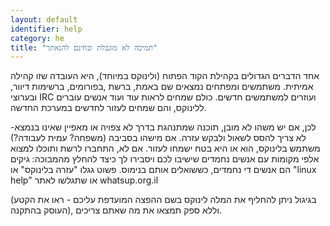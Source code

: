 ```yaml
---
layout: default
identifier: help
category: he
title: "תמיכה לא מוגבלת ובחינם להנאתך"
---
```



אחד הדברים הגדולים בקהילת הקוד הפתוח (ולינוקס במיוחד), היא העובדה שזו קהילה אמיתית. משתמשים ומפתחים נמצאים שם באמת, ברשת 
,בפורומים, ברשימות דיוור, ובערוצי IRC ועוזרים למשתמשים חדשים. כולם שמחים לראות עוד ועוד אנשים עוברים ללינוקס, והם שמחים לעזור 
לחדשים במערכת החדשה.


לכן, אם יש משהו לא מובן, תוכנה שמתנהגת בדרך לא צפויה או מאפיין שאינו בנמצא- לא צריך להסס לשאול ולבקש עזרה. אם מישהו בסביבה 
(משפחה?  עמית לעבודה?) משתמש בלינוקס, הוא או היא בטח ישמחו לעזור.  אם לא, התחברו לרשת ותוכלו למצוא אלפי מקומות עם אנשים נחמדים שישיבו 
לכם ויסבירו לך כיצד להחלץ מהמבוכה: גיקים הם אנשים די נחמדים, כששואלים אותם בנימוס. פשוט גגלו "עזרה בלינוקס" או "linux help" או 
שתגלשו לאתר whatsup.org.il  <!--תוספת שלי עבור משתמשים בעברית, ניתן למחוק אם זה לא במקום. -\\- הוספה ראויה לדעתי-אורן-->

(בגיגול ניתן להחליף את המלה לינוקס בשם ההפצה המועדפת עליכם - ראו את הקטע העוסק בהתקנה), וללא ספק תמצאו את מה שאתם צריכים.







